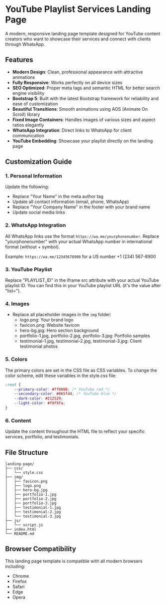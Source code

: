 # YouTube Playlist Services Landing Page

A modern, responsive landing page template designed for YouTube content creators who want to showcase their services and connect with clients through WhatsApp.

## Features

- **Modern Design**: Clean, professional appearance with attractive animations
- **Fully Responsive**: Works perfectly on all device sizes
- **SEO Optimized**: Proper meta tags and semantic HTML for better search engine visibility
- **Bootstrap 5**: Built with the latest Bootstrap framework for reliability and ease of customization
- **Beautiful Transitions**: Smooth animations using AOS (Animate On Scroll) library
- **Fixed Image Containers**: Handles images of various sizes and aspect ratios elegantly
- **WhatsApp Integration**: Direct links to WhatsApp for client communication
- **YouTube Embedding**: Showcase your playlist directly on the landing page

## Customization Guide

### 1. Personal Information

Update the following:

- Replace "Your Name" in the meta author tag
- Update all contact information (email, phone, WhatsApp)
- Replace "Your Company Name" in the footer with your brand name
- Update social media links

### 2. WhatsApp Integration

All WhatsApp links use the format `https://wa.me/yourphonenumber`. Replace "yourphonenumber" with your actual WhatsApp number in international format (without + symbol).

Example: `https://wa.me/12345678900` for a US number +1 (234) 567-8900

### 3. YouTube Playlist

Replace "PLAYLIST_ID" in the iframe src attribute with your actual YouTube playlist ID. You can find this in your YouTube playlist URL (it's the value after "list=").

### 4. Images

- Replace all placeholder images in the `img` folder:
  - logo.png: Your brand logo
  - favicon.png: Website favicon
  - hero-bg.jpg: Hero section background
  - portfolio-1.jpg, portfolio-2.jpg, portfolio-3.jpg: Portfolio samples
  - testimonial-1.jpg, testimonial-2.jpg, testimonial-3.jpg: Client testimonial photos

### 5. Colors

The primary colors are set in the CSS file as CSS variables. To change the color scheme, edit these variables in the style.css file:

```css
:root {
    --primary-color: #ff0000; /* YouTube red */
    --secondary-color: #065fd4; /* YouTube blue */
    --dark-color: #212529;
    --light-color: #f8f9fa;
}
```

### 6. Content

Update the content throughout the HTML file to reflect your specific services, portfolio, and testimonials.

## File Structure

```
landing-page/
├── css/
│   └── style.css
├── img/
│   ├── favicon.png
│   ├── logo.png
│   ├── hero-bg.jpg
│   ├── portfolio-1.jpg
│   ├── portfolio-2.jpg
│   ├── portfolio-3.jpg
│   ├── testimonial-1.jpg
│   ├── testimonial-2.jpg
│   └── testimonial-3.jpg
├── js/
│   └── script.js
├── index.html
└── README.md
```

## Browser Compatibility

This landing page template is compatible with all modern browsers including:
- Chrome
- Firefox
- Safari
- Edge
- Opera
